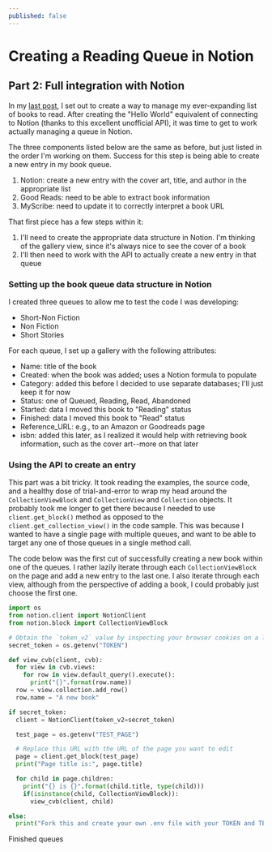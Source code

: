 ```yaml
---
published: false
---
```

# Creating a Reading Queue in Notion
## Part 2: Full integration with Notion

In my [last post](https://www.basilhayek.com/2020/11/24/notion-book-queue-part-1.html), I set out to create a way to manage my ever-expanding list of books to read. After creating the "Hello World" equivalent of connecting to Notion (thanks to this excellent unofficial API), it was time to get to work actually managing a queue in Notion.

The three components listed below are the same as before, but just listed in the order I'm working on them. Success for this step is being able to create a new entry in my book queue.

1. Notion: create a new entry with the cover art, title, and author in the appropriate list
2. Good Reads: need to be able to extract book information
3. MyScribe: need to update it to correctly interpret a book URL

That first piece has a few steps within it: 
1. I'll need to create the appropriate data structure in Notion. I'm thinking of the gallery view, since it's always nice to see the cover of a book
2. I'll then need to work with the API to actually create a new entry in that queue

### Setting up the book queue data structure in Notion
I created three queues to allow me to test the code I was developing:
* Short-Non Fiction
* Non Fiction
* Short Stories

For each queue, I set up a gallery with the following attributes:
* Name: title of the book
* Created: when the book was added; uses a Notion formula to populate
* Category: added this before I decided to use separate databases; I'll just keep it for now
* Status: one of Queued, Reading, Read, Abandoned
* Started: data I moved this book to "Reading" status
* Finished: data I moved this book to "Read" status
* Reference_URL: e.g., to an Amazon or Goodreads page
* isbn: added this later, as I realized it would help with retrieving book information, such as the cover art--more on that later

### Using the API to create an entry
This part was a bit tricky. It took reading the examples, the source code, and a healthy dose of trial-and-error to wrap my head around the ```CollectionViewBlock``` and ```CollectionView``` and ```Collection``` objects. It probably took me longer to get there because I needed to use ```client.get_block()``` method as opposed to the ```client.get_collection_view()``` in the code sample. This was because I wanted to have a single page with multiple queues, and want to be able to target any one of those queues in a single method call.

The code below was the first cut of successfully creating a new book within one of the queues. I rather lazily iterate through each ```CollectionViewBlock``` on the page and add a new entry to the last one. I also iterate through each view, although from the perspective of adding a book, I could probably just choose the first one. 

```python
import os
from notion.client import NotionClient
from notion.block import CollectionViewBlock

# Obtain the `token_v2` value by inspecting your browser cookies on a logged-in (non-guest) session on Notion.so
secret_token = os.getenv("TOKEN")

def view_cvb(client, cvb):
  for view in cvb.views:
    for row in view.default_query().execute():
      print("{}".format(row.name))
  row = view.collection.add_row()
  row.name = "A new book"

if secret_token:
  client = NotionClient(token_v2=secret_token)

  test_page = os.getenv("TEST_PAGE")

  # Replace this URL with the URL of the page you want to edit
  page = client.get_block(test_page)
  print("Page title is:", page.title)

  for child in page.children:
    print("{} is {}".format(child.title, type(child)))
    if(isinstance(child, CollectionViewBlock)):
      view_cvb(client, child)

else:
  print("Fork this and create your own .env file with your TOKEN and TEST_PAGE")
```

Finished queues
